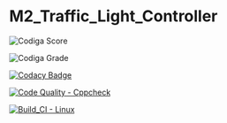 # M2_Traffic_Light_Controller

![Codiga Score](https://api.codiga.io/project/32939/score/svg)

![Codiga Grade](https://api.codiga.io/project/32939/status/svg)

[![Codacy Badge](https://app.codacy.com/project/badge/Grade/7276eb2efcc7489cbae7854e2a494a5e)](https://www.codacy.com/gh/Balaveeraseshu/M2_Traffic_Light_Controller/dashboard?utm_source=github.com&amp;utm_medium=referral&amp;utm_content=Balaveeraseshu/M2_Traffic_Light_Controller&amp;utm_campaign=Badge_Grade)

[![Code Quality - Cppcheck](https://github.com/Balaveeraseshu/M2_Traffic_Light_Controller/actions/workflows/Cpp.yml/badge.svg)](https://github.com/Balaveeraseshu/M2_Traffic_Light_Controller/actions/workflows/Cpp.yml)

[![Build_CI - Linux](https://github.com/Balaveeraseshu/M2_Traffic_Light_Controller/actions/workflows/Linux.yml/badge.svg)](https://github.com/Balaveeraseshu/M2_Traffic_Light_Controller/actions/workflows/Linux.yml)
